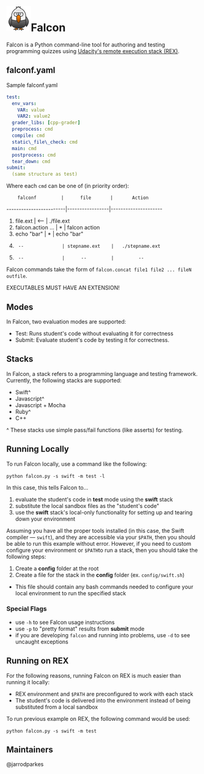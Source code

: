 <img src="https://github.com/jarrodparkes/images/blob/master/falcon-icon.png?raw=true" alt="Falcon icon" align="left" height="64">

# Falcon

Falcon is a Python command-line tool for authoring and testing programming quizzes using [Udacity's remote execution stack (REX)](https://github.com/udacity/udacity-clyde).

## falconf.yaml

Sample falconf.yaml
```yaml
test:
  env_vars:
    VAR: value
    VAR2: value2
  grader_libs: [cpp-grader]
  preprocess: cmd
  compile: cmd
  static\_file\_check: cmd
  main: cmd
  postprocess: cmd
  tear_down: cmd
submit:
  (same structure as test)
```

Where each `cmd` can be one of (in priority order):

        falconf         |      file       |       Action
------------------------|-----------------|---------------------
1)  file.ext            |      <--        |   ./file.ext
2)  falcon.action ...   |       *         |   falcon action
3)  echo "bar"          |       *         |   echo "bar"
4)      --              | stepname.ext    |   ./stepname.ext
5)      --              |      --         |         --

Falcon commands take the form of `falcon.concat file1 file2 ... fileN outfile`.

EXECUTABLES MUST HAVE AN EXTENSION!

## Modes

In Falcon, two evaluation modes are supported:

- Test: Runs student's code without evaluating it for correctness
- Submit: Evaluate student's code by testing it for correctness.

## Stacks

In Falcon, a stack refers to a programming language and testing framework. Currently, the following stacks are supported:

- Swift^
- Javascript^
- Javascript + Mocha
- Ruby^
- C++

^ These stacks use simple pass/fail functions (like asserts) for testing.

## Running Locally

To run Falcon locally, use a command like the following:

`python falcon.py -s swift -m test -l`

In this case, this tells Falcon to...

1. evaluate the student's code in  **test** mode using the **swift** stack
2. substitute the local sandbox files as the "student's code"
3. use the **swift** stack's local-only functionality for setting up and tearing down your environment

Assuming you have all the proper tools installed (in this case, the Swift compiler — `swift`), and they are accessible via your `$PATH`, then you should be able to run this example without error. However, if you need to custom configure your environment or `$PATH`to run a stack, then you should take the following steps:

1. Create a **config** folder at the root
2. Create a file for the stack in the **config** folder (ex. `config/swift.sh`)
  - This file should contain any bash commands needed to configure your local environment to run the specified stack

### Special Flags

- use `-h` to see Falcon usage instructions
- use `-p` to "pretty format" results from **submit** mode
- if you are developing `falcon` and running into problems, use `-d` to see uncaught exceptions

## Running on REX

For the following reasons, running Falcon on REX is much easier than running it locally:

- REX environment and `$PATH` are preconfigured to work with each stack
- The student's code is delivered into the environment instead of being substituted from a local sandbox

To run previous example on REX, the following command would be used:

`python falcon.py -s swift -m test`

## Maintainers

@jarrodparkes
